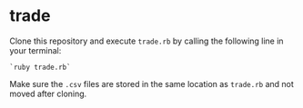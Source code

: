 # trade

Clone this repository and execute `trade.rb` by calling the following line in your terminal:
    
    `ruby trade.rb`
    
Make sure the `.csv` files are stored in the same location as `trade.rb` and not moved after cloning.
